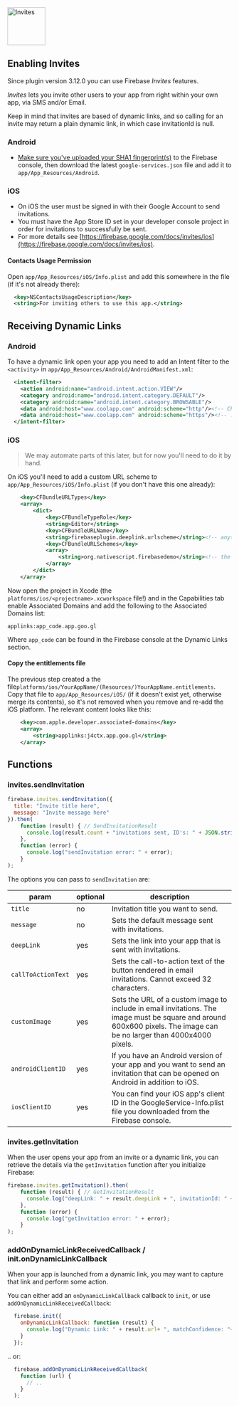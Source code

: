 <img src="https://raw.githubusercontent.com/EddyVerbruggen/nativescript-plugin-firebase/master/docs/images/features/invites.png" height="85px" alt="Invites"/>

## Enabling Invites
Since plugin version 3.12.0 you can use Firebase _Invites_ features.

_Invites_ lets you invite other users to your app from right within your own app, via SMS and/or Email.

Keep in mind that invites are based of dynamic links, and so calling for an invite may return a plain dynamic link, in which case invitationId is null.

### Android
* [Make sure you've uploaded your SHA1 fingerprint(s)](https://developers.google.com/android/guides/client-auth) to the Firebase console, then download the latest `google-services.json` file and add it to `app/App_Resources/Android`.

### iOS
* On iOS the user must be signed in with their Google Account to send invitations.
* You must have the App Store ID set in your developer console project in order for invitations to successfully be sent.
* For more details see [https://firebase.google.com/docs/invites/ios](https://firebase.google.com/docs/invites/ios).

#### Contacts Usage Permission
Open `app/App_Resources/iOS/Info.plist` and add this somewhere in the file (if it's not already there):

```xml
  <key>NSContactsUsageDescription</key>
  <string>For inviting others to use this app.</string>
```

## Receiving Dynamic Links

### Android
To have a dynamic link open your app you need to add an Intent filter to the `<activity>` in `app/App_Resources/Android/AndroidManifest.xml`:

```xml
  <intent-filter>
    <action android:name="android.intent.action.VIEW"/>
    <category android:name="android.intent.category.DEFAULT"/>
    <category android:name="android.intent.category.BROWSABLE"/>
    <data android:host="www.coolapp.com" android:scheme="http"/><!-- Change this -->
    <data android:host="www.coolapp.com" android:scheme="https"/><!-- .. and this! -->
  </intent-filter>
```

### iOS
> We may automate parts of this later, but for now you'll need to do it by hand.

On iOS you'll need to add a custom URL scheme to `app/App_Resources/iOS/Info.plist` (if you don't have this one already):

```xml
	<key>CFBundleURLTypes</key>
	<array>
		<dict>
			<key>CFBundleTypeRole</key>
			<string>Editor</string>
			<key>CFBundleURLName</key>
			<string>firebaseplugin.deeplink.urlscheme</string><!-- anything you like, but must be unique -->
			<key>CFBundleURLSchemes</key>
			<array>
				<string>org.nativescript.firebasedemo</string><!-- the same as your bundle id (nativescript.id in package.json) -->
			</array>
		</dict>
	</array>
```

Now open the project in Xcode (the `platforms/ios/<projectname>.xcworkspace` file!) and in the Capabilities tab
enable Associated Domains and add the following to the Associated Domains list:

```
applinks:app_code.app.goo.gl
```

Where `app_code` can be found in the Firebase console at the Dynamic Links section.

#### Copy the entitlements file
The previous step created a the file`platforms/ios/YourAppName/(Resources/)YourAppName.entitlements`.
Copy that file to `app/App_Resources/iOS/` (if it doesn't exist yet, otherwise merge its contents),
so it's not removed when you remove and re-add the iOS platform. The relevant content looks like this:

```xml
	<key>com.apple.developer.associated-domains</key>
	<array>
		<string>applinks:j4ctx.app.goo.gl</string>
	</array>
```

## Functions

### invites.sendInvitation

```js
firebase.invites.sendInvitation({
  title: "Invite title here",
  message: "Invite message here"
}).then(
    function (result) { // SendInvitationResult
      console.log(result.count + "invitations sent, ID's: " + JSON.stringify(result.invitationIds));
    },
    function (error) {
      console.log("sendInvitation error: " + error);
    }
);
```

The options you can pass to `sendInvitation` are:

|param|optional|description
|---|---|---
|`title`|no|Invitation title you want to send.
|`message`|no|Sets the default message sent with invitations.
|`deepLink`|yes|Sets the link into your app that is sent with invitations.
|`callToActionText`|yes|Sets the call-to-action text of the button rendered in email invitations. Cannot exceed 32 characters.
|`customImage`|yes|Sets the URL of a custom image to include in email invitations. The image must be square and around 600x600 pixels. The image can be no larger than 4000x4000 pixels.
|`androidClientID`|yes|If you have an Android version of your app and you want to send an invitation that can be opened on Android in addition to iOS.
|`iosClientID`|yes|You can find your iOS app's client ID in the GoogleService-Info.plist file you downloaded from the Firebase console.


### invites.getInvitation
When the user opens your app from an invite or a dynamic link, you can retrieve the details via the `getInvitation` function after you initialize Firebase:

```js
firebase.invites.getInvitation().then(
    function (result) { // GetInvitationResult
      console.log("deepLink: " + result.deepLink + ", invitationId: " + result.invitationId+ ", matchType: "+ result.matchType);
    },
    function (error) {
      console.log("getInvitation error: " + error);
    }
);
```

### addOnDynamicLinkReceivedCallback / init.onDynamicLinkCallback
When your app is launched from a dynamic link, you may want to capture that link and perform some action.

You can either add an `onDynamicLinkCallback` callback to `init`, or use `addOnDynamicLinkReceivedCallback`:

```js
  firebase.init({
    onDynamicLinkCallback: function (result) {
      console.log("Dynamic Link: " + result.url+ ", matchConfidence: "+ result.matchConfidence); 
    }
  });
```

.. or:

```js
  firebase.addOnDynamicLinkReceivedCallback(
    function (url) {
      // ..
    }
  );
```
